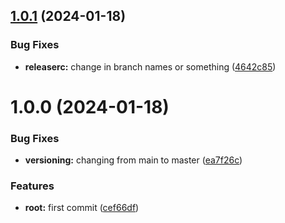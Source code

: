 ## [1.0.1](https://github.com/grigsos/semantic-testing/compare/v1.0.0...v1.0.1) (2024-01-18)


### Bug Fixes

* **releaserc:** change in branch names or something ([4642c85](https://github.com/grigsos/semantic-testing/commit/4642c855f993dad1554c00e76870a4e3aa66f829))

# 1.0.0 (2024-01-18)


### Bug Fixes

* **versioning:** changing from main to master ([ea7f26c](https://github.com/grigsos/semantic-testing/commit/ea7f26c2542da110e0bb42aacb9d2ad4b1539de2))


### Features

* **root:** first commit ([cef66df](https://github.com/grigsos/semantic-testing/commit/cef66df363e0f7b0c6feedad6321f97a0dccd1ea))
